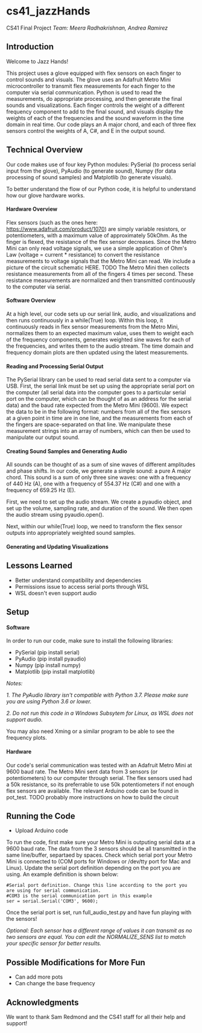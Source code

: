# cs41_jazzHands
CS41 Final Project
*Team: Meera Radhakrishnan, Andrea Ramirez*

## Introduction
Welcome to Jazz Hands! 

This project uses a glove equipped with flex sensors on each finger to control sounds and visuals. The glove uses an Adafruit Metro Mini microcontroller to transmit flex measurements for each finger to the computer via serial communication. Python is used to read the measurements, do appropriate processing, and then generate the final sounds and visualizations. Each finger controls the weight of a different frequency component to add to the final sound, and visuals display the weights of each of the frequencies and the sound waveform in the time domain in real time. Our code plays an A major chord, and each of three flex sensors control the weights of A, C#, and E in the output sound.

## Technical Overview

Our code makes use of four key Python modules: PySerial (to process serial input from the glove), PyAudio (to generate sound), Numpy (for data processing of sound samples) and Matplotlib (to generate visuals).

To better understand the flow of our Python code, it is helpful to understand how our glove hardware works.

#### Hardware Overview
Flex sensors (such as the ones here: https://www.adafruit.com/product/1070) are simply variable resistors, or potentiometers, with a maximum value of approximately 50kOhm. As the finger is flexed, the resistance of the flex sensor decreases. Since the Metro Mini can only read voltage signals, we use a simple application of Ohm's Law (voltage = current * resistance) to convert the resistance measurements to voltage signals that the Metro Mini can read. We include a picture of the circuit schematic HERE. TODO The Metro Mini then collects resistance measurements from all of the fingers 4 times per second. These resistance measurements are normalized and then transmitted continuously to the computer via serial.

#### Software Overview
At a high level, our code sets up our serial link, audio, and visualizations and then runs continuously in a while(True) loop. Within this loop, it continuously reads in flex sensor measurements from the Metro Mini, normalizes them to an expected maximum value, uses them to weight each of the frequency components, generates weighted sine waves for each of the frequencies, and writes them to the audio stream. The time domain and frequency domain plots are then updated using the latest measurements. 

#### Reading and Processing Serial Output
The PySerial library can be used to read serial data sent to a computer via USB. First, the serial link must be set up using the appropriate serial port on the computer (all serial data into the computer goes to a particular serial port on the computer, which can be thought of as an address for the serial data) and the baud rate expected from the Metro Mini (9600). We expect the data to be in the following format: numbers from all of the flex sensors at a given point in time are in one line, and the measurements from each of the fingers are space-separated on that line. We manipulate these measurement strings into an array of numbers, which can then be used to manipulate our output sound.

#### Creating Sound Samples and Generating Audio
All sounds can be thought of as a sum of sine waves of different amplitudes and phase shifts. In our code, we generate a simple sound: a pure A major chord. This sound is a sum of only three sine waves: one with a frequency of 440 Hz (A), one with a frequency of 554.37 Hz (C#) and one with a frequency of 659.25 Hz (E).

First, we need to set up the audio stream. We create a pyaudio object, and set up the volume, sampling rate, and duration of the sound. We then open the audio stream using pyaudio.open().

Next, within our while(True) loop, we need to transform the flex sensor outputs into appropriately weighted sound samples.

#### Generating and Updating Visualizations


## Lessons Learned
- Better understand compatibility and dependencies
- Permissions issue to access serial ports through WSL
- WSL doesn't even support audio


## Setup
#### Software
In order to run our code, make sure to install the following libraries:
* PySerial (pip install serial)
* PyAudio (pip install pyaudio)
* Numpy (pip install numpy)
* Matplotlib (pip install matplotlib)

*Notes:* 

*1. The PyAudio library isn't compatible with Python 3.7. Please make sure you are using Python 3.6 or lower.*

*2. Do not run this code in a Windows Subsytem for Linux, as WSL does not support audio.* 

You may also need Xming or a similar program to be able to see the frequency plots.

#### Hardware
Our code's serial communication was tested with an Adafruit Metro Mini at 9600 baud rate. The Metro Mini sent data from 3 sensors (or potentiometers) to our computer through serial. The flex sensors used had a 50k resistance, so its preferrable to use 50k potentiometers if not enough flex sensors are available. The relevant Arduino code can be found in pot_test.
TODO probably more instructions on how to build the circuit

## Running the Code
- Upload Arduino code

To run the code, first make sure your Metro Mini is outputing serial data at a 9600 baud rate. The data from the 3 sensors should be all transmitted in the same line/buffer, separtaed by spaces. Check which serial port your Metro Mini is connected to (COM ports for Windows  or /dev/tty port for Mac and Linux). Update the serial port definition depending on the port you are using. An example definition is shown below: 

    #Serial port definition. Change this line according to the port you are using for serial communication.
    #COM3 is the serial communication port in this example
    ser = serial.Serial('COM3', 9600);

Once the serial port is set, run full_audio_test.py and have fun playing with the sensors!

*Optional: Each sensor has a different range of values it can transmit as no two sensors are equal. You can edit the NORMALIZE_SENS list to match your specific sensor for better results.*

## Possible Modifications for More Fun
- Can add more pots
- Can change the base frequency

## Acknowledgments 
We want to thank Sam Redmond and the CS41 staff for all their help and support!





